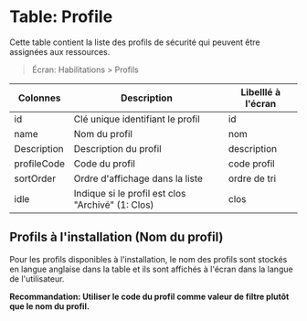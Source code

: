 # Table: Profile

Cette table contient la liste des profils de sécurité qui peuvent être assignées aux ressources.

> Écran: Habilitations > Profils

Colonnes|Description|Libelllé à l'écran
--------|-----------|------------------
id | Clé unique identifiant le profil | id
name | Nom du profil | nom
Description | Description du profil | description
profileCode | Code du profil | code profil
sortOrder | Ordre d'affichage dans la liste | ordre de tri
idle | Indique si le profil est clos "Archivé" (1: Clos) | clos

## Profils à l'installation (Nom du profil)

Pour les profils disponibles à l'installation, le nom des profils sont stockés en langue anglaise dans la table et ils sont affichés à l'écran dans la langue de l'utilisateur.

**Recommandation: Utiliser le code du profil comme valeur de filtre plutôt que le nom du profil.**

